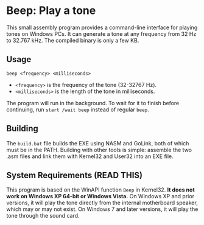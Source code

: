 # Beep: Play a tone
This small assembly program provides a command-line interface for playing
tones on Windows PCs.  It can generate a tone at any frequency from 32 Hz to
32.767 kHz.  The compiled binary is only a few KB.

## Usage
`beep <frequency> <milliseconds>`
* `<frequency>` is the frequency of the tone (32-32767 Hz).
* `<milliseconds>` is the length of the tone in milliseconds.

The program will run in the background.  To wait for it to finish before
continuing, run `start /wait beep` instead of regular `beep`.

## Building
The `build.bat` file builds the EXE using NASM and GoLink, both of which must
be in the PATH.  Building with other tools is simple: assemble the two .asm
files and link them with Kernel32 and User32 into an EXE file.

## System Requirements (READ THIS)
This program is based on the WinAPI function `Beep` in Kernel32.  **It does
not work on Windows XP 64-bit or Windows Vista.**  On Windows XP and prior
versions, it will play the tone directly from the internal motherboard speaker,
which may or may not exist.  On Windows 7 and later versions, it will play the
tone through the sound card.
